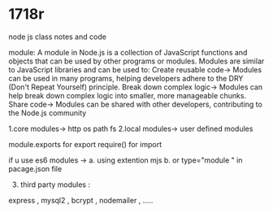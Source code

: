 # 1718r
node js class notes and code 

module:
A module in Node.js is a collection of JavaScript functions and objects that can be used by other programs or modules. Modules are similar to JavaScript libraries and can be used to:
Create reusable code->
Modules can be used in many programs, helping developers adhere to the DRY (Don't Repeat Yourself) principle.
Break down complex logic->
Modules can help break down complex logic into smaller, more manageable chunks.
Share code-> 
Modules can be shared with other developers, contributing to the Node.js community



1.core modules-> 
http 
os 
path
fs 
2.local modules->
user defined modules 






module.exports for export 
require() for import 

if u use es6 modules -> 
a. using extention mjs 
b. or type="module " in pacage.json file

3. third party modules :

express , mysql2 , bcrypt , nodemailer , .....